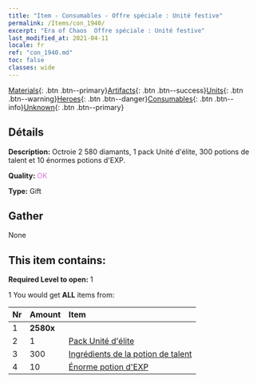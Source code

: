 ```yaml
---
title: "Item - Consumables - Offre spéciale : Unité festive"
permalink: /Items/con_1940/
excerpt: "Era of Chaos  Offre spéciale : Unité festive"
last_modified_at: 2021-04-11
locale: fr
ref: "con_1940.md"
toc: false
classes: wide
---
```

 [Materials](/fr/Items/){: .btn .btn--primary}[Artifacts](/fr/Items/Artifacts/){: .btn .btn--success}[Units](/fr/Items/Units/){: .btn .btn--warning}[Heroes](/fr/Items/Heroes/){: .btn .btn--danger}[Consumables](/fr/Items/Consumables/){: .btn .btn--info}[Unknown](/fr/Items/Unknown/){: .btn .btn--primary}

## Détails
 **Description:** Octroie 2 580 diamants, 1 pack Unité d'élite, 300 potions de talent et 10 énormes potions d'EXP.

 **Quality:** <span style="color: #DA70D6">OK</span>

 **Type:** Gift

## Gather

  None

## This item contains:

 **Required Level to open:** 1

 1 You would get **ALL** items  from:

  | Nr | Amount |     Item    |
  |:---|:-------|:------------|
  | 1 |  **2580x** | <i class="fas fa-gem"/> |  | 
  | 2 | 1 | [Pack Unité d'élite](/fr/Items/con_1921/) | 
  | 3 | 300 | [Ingrédients de la potion de talent](/fr/Items/con_1120/) | 
  | 4 | 10 | [Énorme potion d'EXP](/fr/Items/con_703/) | 
